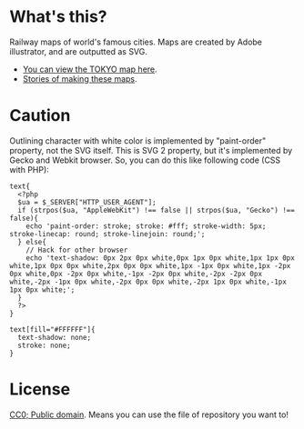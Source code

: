 # What's this?
Railway maps of world's famous cities. Maps are created by Adobe illustrator, and are outputted as SVG.

- [You can view the TOKYO map here](http://www.railmaps.jp/tokyo).
- [Stories of making these maps](http://note.openvista.jp/2014/svg-rail-map).

# Caution
Outlining character with white color is implemented by "paint-order" property, not the SVG itself. This is SVG 2 property, but it's implemented by Gecko and Webkit browser. So, you can do this like following code (CSS with PHP):

```
text{
  <?php
  $ua = $_SERVER["HTTP_USER_AGENT"];
  if (strpos($ua, "AppleWebKit") !== false || strpos($ua, "Gecko") !== false){
    echo 'paint-order: stroke; stroke: #fff; stroke-width: 5px; stroke-linecap: round; stroke-linejoin: round;';
  } else{
    // Hack for other browser
    echo 'text-shadow: 0px 2px 0px white,0px 1px 0px white,1px 1px 0px white,1px 0px 0px white,2px 0px 0px white,1px -1px 0px white,1px -2px 0px white,0px -2px 0px white,-1px -2px 0px white,-2px -2px 0px white,-2px -1px 0px white,-2px 0px 0px white,-2px 1px 0px white,-1px 1px 0px white;';
  }
  ?>
}

text[fill="#FFFFFF"]{
  text-shadow: none;
  stroke: none;
}
```

# License

[CC0; Public domain](http://creativecommons.org/publicdomain/zero/1.0/deed.ja). Means you can use the file of repository you want to!
